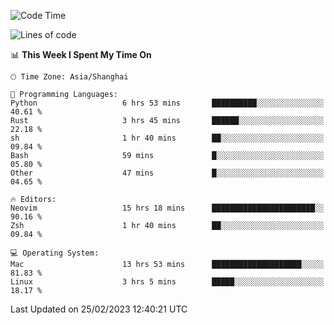 <!--START_SECTION:waka-->
![Code Time](http://img.shields.io/badge/Code%20Time-1%2C173%20hrs%2029%20mins-blue)

![Lines of code](https://img.shields.io/badge/From%20Hello%20World%20I%27ve%20Written-66.6%20thousand%20lines%20of%20code-blue)

📊 **This Week I Spent My Time On** 

```text
🕑︎ Time Zone: Asia/Shanghai

💬 Programming Languages: 
Python                   6 hrs 53 mins       ██████████░░░░░░░░░░░░░░░   40.61 % 
Rust                     3 hrs 45 mins       ██████░░░░░░░░░░░░░░░░░░░   22.18 % 
sh                       1 hr 40 mins        ██░░░░░░░░░░░░░░░░░░░░░░░   09.84 % 
Bash                     59 mins             █░░░░░░░░░░░░░░░░░░░░░░░░   05.80 % 
Other                    47 mins             █░░░░░░░░░░░░░░░░░░░░░░░░   04.65 % 

🔥 Editors: 
Neovim                   15 hrs 18 mins      ███████████████████████░░   90.16 % 
Zsh                      1 hr 40 mins        ██░░░░░░░░░░░░░░░░░░░░░░░   09.84 % 

💻 Operating System: 
Mac                      13 hrs 53 mins      ████████████████████░░░░░   81.83 % 
Linux                    3 hrs 5 mins        █████░░░░░░░░░░░░░░░░░░░░   18.17 % 
```


 Last Updated on 25/02/2023 12:40:21 UTC
<!--END_SECTION:waka-->
